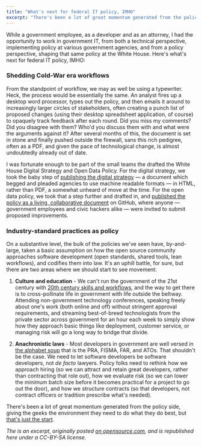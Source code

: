 ```yaml
---
title: "What's next for federal IT policy, IMHO"
excerpt: "There's been a lot of great momentum generated from the policy side, giving the geeks the environment they need to do what they do best, but that's just the start."
---
```


While a government employee, as a developer and as an attorney, I had the opportunity to work in government IT, from both a technical perspective, implementing policy at various government agencies, and from a policy perspective, shaping that same policy at the White House. Here's what's next for federal IT policy, IMHO:

### Shedding Cold-War era workflows

From the standpoint of workflow, we may as well be using a typewriter. Heck, the process would be essentially the same. An analyst fires up a desktop word processor, types out the policy, and then emails it around to increasingly larger circles of stakeholders, often creating a punch list of proposed changes (using their desktop spreadsheet application, of course) to opaquely track feedback after each round. Did you miss my comments? Did you disagree with them? Who'd you discuss them with and what were the arguments against it? After several months of this, the document is set in stone and finally pushed outside the firewall, sans this rich pedigree, often as a PDF, and given the pace of technological change, is almost undoubtedly already out of date.

I was fortunate enough to be part of the small teams the drafted the White House Digital Strategy and Open Data Policy. For the digital strategy, we took the baby step of [publishing the digital strategy](http://www.whitehouse.gov/sites/default/files/omb/egov/digital-government/digital-government.html) — a document which begged and pleaded agencies to use machine readable formats — in HTML, rather than PDF, a somewhat unheard of move at the time. For the open data policy, we took that a step further and drafted in, and [published the policy as a living, collaborative document](https://project-open-data.cio.gov/) on GitHub, where anyone — government employees and civic hackers alike — were invited to submit proposed improvements.

### Industry-standard practices as policy

On a substantive level, the bulk of the policies we've seen have, by-and-large, taken a basic assumption on how the open source community approaches software development (open standards, shared tools, lean workflows), and codifies them into law. It's an uphill battle, for sure, but there are two areas where we should start to see movement:

1. **Culture and education** - We can't run the government of the 21st century with [20th century skills and workflows](https://blog.arcestia.my.id/2014/03/21/want-to-innovate-in-government-focus-on-culture/), and the way to get there is to cross-pollinate life in government with life outside the beltway. Attending non-government technology conferences, speaking freely about one's work (both online and off) without stringent approval requirements, and streaming best-of-breed technologists from the private sector across government for an hour each week to simply show how they approach basic things like deployment, customer service, or managing risk will go a long way to bridge that divide.

2. **Anachronistic laws** - Most developers in government are well versed in [the alphabet soup](https://blog.arcestia.my.id/government-glossary/) that is the PRA, FISMA, FAR, and ATOs. That shouldn't be the case. We need to let software developers be software developers, not *de facto* lawyers. Policy folks need to rethink how we approach hiring (so we can attract and retain great developers, rather than contracting that role out), how we evaluate risk (so we can lower the minimum batch size before it becomes practical for a project to go out the door), and how we structure contracts (so that developers, not contract officers or tradition prescribe what's needed).

There's been a lot of great momentum generated from the policy side, giving the geeks the environment they need to do what they do best, but [that's just the start](https://18f.gsa.gov).

*The is an excerpt, originally posted [on opensource.com](http://opensource.com/government/14/10/interview-ben-balter-github), and is republished here under a CC-BY-SA license.*
